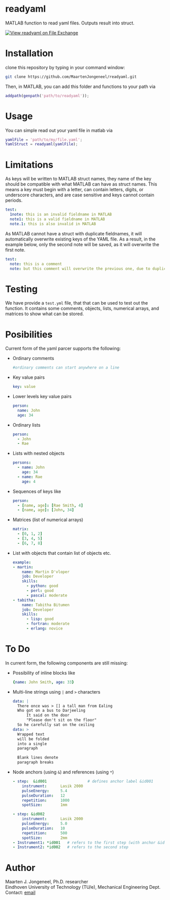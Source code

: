 # readyaml
MATLAB function to read yaml files. Outputs result into struct.

[![View readyaml on File Exchange](https://www.mathworks.com/matlabcentral/images/matlab-file-exchange.svg)](https://www.mathworks.com/matlabcentral/fileexchange/136369-readyaml)

# Installation
clone this repository by typing in your command window:
```bash
git clone https://github.com/MaartenJongeneel/readyaml.git
```
Then, in MATLAB, you can add this folder and functions to your path via
```matlab
addpath(genpath('path/to/readyaml'));
```

# Usage
You can simple read out your yaml file in matlab via
```matlab
yamlFile = 'path/to/my/file.yaml';
YamlStruct = readyaml(yamlFile);
```

# Limitations
As keys will be written to MATLAB struct names, they name of the key should be compatible with what MATLAB can have as struct names.
This means a key must begin with a letter, can contain letters, digits, or underscore characters, and are case sensitive and keys cannot contain periods.
```yaml
test:
  1note: this is an invalid fieldname in MATLAB
  note1: this is a valid fieldname in MATLAB
  note.1: this is also invalid in MATLAB
```

As MATLAB cannot have a struct with duplicate fieldnames, it will automatically overwrite existing keys of the YAML file. As a result, in the example below, only the 
second note will be saved, as it will overwrite the first note. 
```yaml
test:
  note: this is a comment
  note: but this comment will overwrite the previous one, due to duplicate key names
```
# Testing
We have provide a `test.yml` file, that that can be used to test out the function. It contains some comments, objects, lists, numerical arrays, and matrices to show what can be stored. 

# Posibilities
Current form of the yaml parcer supports the following:
- Ordinary comments
  ```yaml
  #ordinary comments can start anywhere on a line
  ```
- Key value pairs
  ```yaml
  key: value
  ```
- Lower levels key value pairs
  ```yaml
  person:
    name: John
    age: 34
  ```
- Ordinary lists
  ```yaml
  person:
    - John
    - Rae
  ```
- Lists with nested objects
  ```yaml
  persons:
    - name: John
      age: 34
    - name: Rae
      age: 4
  ```
- Sequences of keys like
  ```yaml 
  person:
    - [name, age]: [Rae Smith, 4] 
    - [name, age]: [John, 34] 
  ```
- Matrices (list of numerical arrays)
  ```yaml
  matrix:
    - [0, 1, 2]
    - [3, 4, 5]
    - [6, 7, 8]
  ```
- List with objects that contain list of objects etc.
  ```yaml
  example:
  - martin:
      name: Martin D'vloper
      job: Developer
      skills:
        - python: good
        - perl: good
        - pascal: moderate
  - tabitha:
      name: Tabitha Bitumen
      job: Developer
      skills:
        - lisp: good
        - fortran: moderate
        - erlang: novice
  ```
# To Do
In current form, the following components are still missing:
- Possibility of inline blocks like
    ```yaml
    {name: John Smith, age: 33}
    ```
- Multi-line strings using ```|``` and ```>``` characters 
    ```yaml
    data: |
      There once was > [] a tall man from Ealing
      Who got on a bus to Darjeeling
          It said on the door
          "Please don't sit on the floor"
      So he carefully sat on the ceiling
    data: >
      Wrapped text
      will be folded
      into a single
      paragraph

      Blank lines denote
      paragraph breaks
   ```
- Node anchors (using ```&```) and references (using ```*```)
    ```yaml
    - step:  &id001                  # defines anchor label &id001
        instrument:      Lasik 2000
        pulseEnergy:     5.4
        pulseDuration:   12
        repetition:      1000
        spotSize:        1mm

    - step: &id002
        instrument:      Lasik 2000
        pulseEnergy:     5.0
        pulseDuration:   10
        repetition:      500
        spotSize:        2mm
    - Instrument1: *id001   # refers to the first step (with anchor &id001)
    - Instrument2: *id002   # refers to the second step
    ```
# Author
Maarten J. Jongeneel, Ph.D. researcher <br> 
Eindhoven University of Technology (TU/e), Mechanical Engineering Dept. <br>
Contact: [email](mailto:info@maartenjongeneel.nl) 